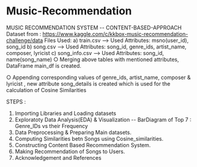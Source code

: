 # Music-Recommendation
MUSIC RECOMMENDATION SYSTEM -- CONTENT-BASED-APPROACH
Dataset from : https://www.kaggle.com/c/kkbox-music-recommendation-challenge/data
Files Used:
    a) train.csv          -->  Used Attributes: msno(user_id), song_id
    b) song.csv           -->  Used Attributes: song_id, genre_ids, artist_name, composer, lyricist
    c) song_info.csv      -->  Used Attributes:  song_id, name(song_name)
○ Merging above tables with mentioned attributes, DataFrame main_df is created.

○ Appending corresponding values of genre_ids, artist_name, composer & lyricist , new attribute song_details is created which is used for the calculation of Cosine Similarities

STEPS :
1) Importing Libraries and Loading datasets
2) Exploratoty Data Analysis(EDA) & Visualization -- BarDiagram of Top 7 : Genre_IDs vs their Frequency
3) Data Preprocessing & Preparing Main datasets.
4) Computing Similarities betn Songs using Cosine_similarities.
5) Constructing Content Based Recommendation System.
6) Making Recommendation of Songs to Users.
7) Acknowledgement and References
